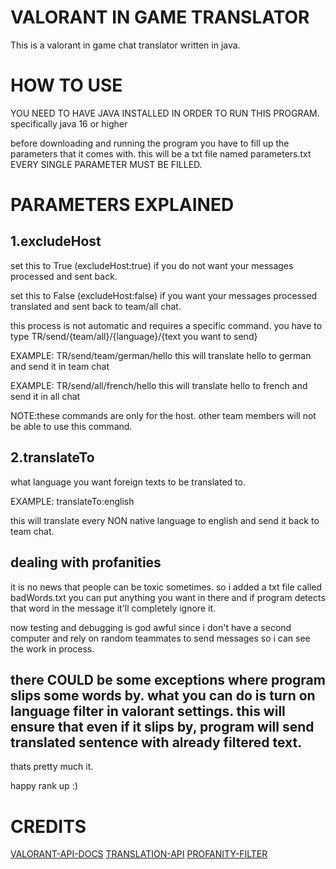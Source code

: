 # VALORANT IN GAME TRANSLATOR
This is a valorant in game chat translator written in java.

# HOW TO USE

YOU NEED TO HAVE JAVA INSTALLED IN ORDER TO RUN THIS PROGRAM.
specifically java 16 or higher

before downloading and running the program you have to fill up the parameters that it comes with.
this will be a txt file named parameters.txt
EVERY SINGLE PARAMETER MUST BE FILLED.


# PARAMETERS EXPLAINED

## 1.excludeHost

set this to True (excludeHost:true) if you do not want your messages processed and sent back.

set this to False (excludeHost:false) if you want your messages processed translated and sent back to team/all chat.

this process is not automatic and requires a specific command. you have to type TR/send/{team/all}/{language}/{text you want to send}

EXAMPLE: TR/send/team/german/hello 
this will translate hello to german and send it in team chat

EXAMPLE: TR/send/all/french/hello 
this will translate hello to french and send it in all chat

NOTE:these commands are only for the host. other team members will not be able to use this command.

## 2.translateTo

what language you want foreign texts to be translated to.

EXAMPLE: translateTo:english

this will translate every NON native language to english and send it back to team chat.



## dealing with profanities

it is no news that people can be toxic sometimes. so i added a txt file called badWords.txt
you can put anything you want in there and if program detects that word in the message it'll completely ignore it.

now testing and debugging is god awful since i don't have a second computer and rely on random teammates to send messages so i can see the work in process.

there COULD be some exceptions where program slips some words by. what you can do is turn on language filter in valorant settings.
this will ensure that even if it slips by, program will send translated sentence with already filtered text.
------------------------------------------------------------------

thats pretty much it.

happy rank up :)


# CREDITS
[VALORANT-API-DOCS](https://github.com/techchrism/valorant-api-docs/tree/trunk/docs)
[TRANSLATION-API](https://github.com/nidhaloff/deep-translator)
[PROFANITY-FILTER](https://github.com/Twinkle942910/CheckMateFilter/tree/v1.0)
